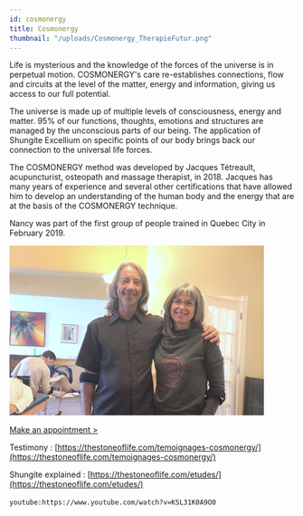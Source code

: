 ```yaml
---
id: cosmonergy
title: Cosmonergy
thumbnail: "/uploads/Cosmonergy_TherapieFutur.png"
---
```


Life is mysterious and the knowledge of the forces of the universe is in perpetual motion. COSMONERGY's care re-establishes connections, flow and circuits at the level of the matter, energy and information, giving us access to our full potential.

The universe is made up of multiple levels of consciousness, energy and matter. 95% of our functions, thoughts, emotions and structures are managed by the unconscious parts of our being. The application of Shungite Excellium on specific points of our body brings back our connection to the universal life forces.

The COSMONERGY method was developed by Jacques Tétreault, acupuncturist, osteopath and massage therapist, in 2018. Jacques has many years of experience and several other certifications that have allowed him to develop an understanding of the human body and the energy that are at the basis of the COSMONERGY technique.

Nancy was part of the first group of people trained in Quebec City in February 2019.

![Jacques Tetreault](/uploads/jacques-tetrault.jpg)

[Make an appointment >](https://www.gorendezvous.com/homepage/111690)

Testimony : [https://thestoneoflife.com/temoignages-cosmonergy/](https://thestoneoflife.com/temoignages-cosmonergy/)

Shungite explained : [https://thestoneoflife.com/etudes/](https://thestoneoflife.com/etudes/)

`youtube:https://www.youtube.com/watch?v=KSL31K0A9O0`
